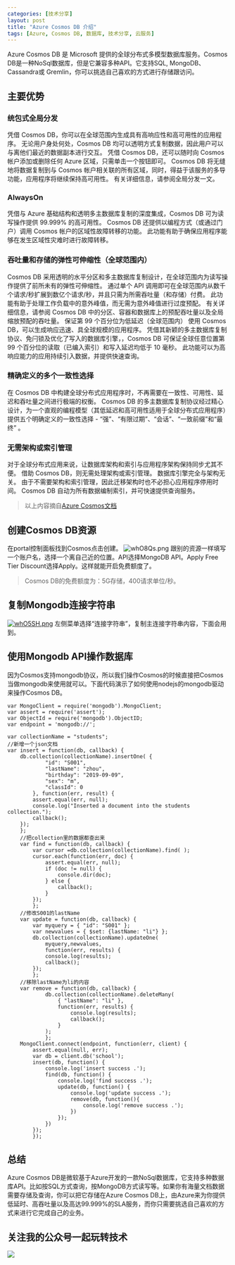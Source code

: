 ```yaml
---
categories: [技术分享]
layout: post
title: "Azure Cosmos DB 介绍"
tags: [Azure, Cosmos DB, 数据库, 技术分享, 云服务]
---
```


Azure Cosmos DB 是 Microsoft 提供的全球分布式多模型数据库服务。Cosmos DB是一种NoSql数据库，但是它兼容多种API。它支持SQL, MongoDB、Cassandra或 Gremlin，你可以挑选自己喜欢的方式进行存储跟访问。
## 主要优势
### 统包式全局分发
凭借 Cosmos DB，你可以在全球范围内生成具有高响应性和高可用性的应用程序。 无论用户身处何处，Cosmos DB 均可以透明方式复制数据，因此用户可以与离他们最近的数据副本进行交互。
凭借 Cosmos DB，还可以随时向 Cosmos 帐户添加或删除任何 Azure 区域，只需单击一个按钮即可。 Cosmos DB 将无缝地将数据复制到与 Cosmos 帐户相关联的所有区域，同时，得益于该服务的多导功能，应用程序将继续保持高可用性。 有关详细信息，请参阅全局分发一文。
### AlwaysOn
凭借与 Azure 基础结构和透明多主数据库复制的深度集成，Cosmos DB 可为读写操作提供 99.999% 的高可用性。 Cosmos DB 还提供以编程方式（或通过门户）调用 Cosmos 帐户的区域性故障转移的功能。 此功能有助于确保应用程序能够在发生区域性灾难时进行故障转移。
### 吞吐量和存储的弹性可伸缩性（全球范围内）
Cosmos DB 采用透明的水平分区和多主数据库复制设计，在全球范围内为读写操作提供了前所未有的弹性可伸缩性。 通过单个 API 调用即可在全球范围内从数千个请求/秒扩展到数亿个请求/秒，并且只需为所需吞吐量（和存储）付费。 此功能有助于处理工作负载中的意外峰值，而无需为意外峰值进行过度预配。 有关详细信息，请参阅 Cosmos DB 中的分区、容器和数据库上的预配吞吐量以及全局缩放预配的吞吐量。
保证第 99 个百分位为低延迟（全球范围内）
使用 Cosmos DB，可以生成响应迅速、具全球规模的应用程序。 凭借其新颖的多主数据库复制协议、免闩锁及优化了写入的数据库引擎，，Cosmos DB 可保证全球任意位置第 99 个百分位的读取（已编入索引）和写入延迟均低于 10 毫秒。 此功能可以为高响应能力的应用持续引入数据，并提供快速查询。
### 精确定义的多个一致性选择
在 Cosmos DB 中构建全球分布式应用程序时，不再需要在一致性、可用性、延迟和吞吐量之间进行极端的权衡。 Cosmos DB 的多主数据库复制协议经过精心设计，为一个直观的编程模型（其低延迟和高可用性适用于全球分布式应用程序）提供五个明确定义的一致性选择 - “强”、“有限过期”、“会话”、“一致前缀”和“最终” 。
### 无需架构或索引管理
对于全球分布式应用来说，让数据库架构和索引与应用程序架构保持同步尤其不便。 借助 Cosmos DB，则无需处理架构或索引管理。 数据库引擎完全与架构无关。 由于不需要架构和索引管理，因此迁移架构时也不必担心应用程序停用时间。 Cosmos DB 自动为所有数据编制索引，并可快速提供查询服务。
> 以上内容摘自[Azure Cosmos文档](https://docs.microsoft.com/zh-cn/azure/cosmos-db/introduction)
## 创建Cosmos DB资源
在portal控制面板找到Cosmos点击创建。
![whO8Qs.png](https://s1.ax1x.com/2020/09/18/whO8Qs.png)
跟别的资源一样填写一个账户名，选择一个离自己近的位置。API选择MongoDB API。Apply Free Tier Discount选择Apply。这样就能开启免费额度了。
> Cosmos DB的免费额度为：5G存储，400请求单位/秒。  

## 复制Mongodb连接字符串
[![whO5SH.png](https://s1.ax1x.com/2020/09/18/whO5SH.png)](https://imgchr.com/i/whO5SH)
左侧菜单选择“连接字符串”，复制主连接字符串内容，下面会用到。
## 使用Mongodb API操作数据库
因为Cosmos支持mongodb协议，所以我们操作Cosmos的时候直接把Cosmos当做mongodb来使用就可以。下面代码演示了如何使用nodejs的mongodb驱动来操作Cosmos DB。
```
var MongoClient = require('mongodb').MongoClient;
var assert = require('assert');
var ObjectId = require('mongodb').ObjectID;
var endpoint = 'mongodb://';

var collectionName = "students";
//新增一个json文档
var insert = function(db, callback) {
    db.collection(collectionName).insertOne( {
            "id": "S001",
            "lastName": "zhou",
            "birthday": "2019-09-09",
            "sex": "m",
            "classId": 0
        }, function(err, result) {
        assert.equal(err, null);
        console.log("Inserted a document into the students collection.");
        callback();
    });
    };
    //把collection里的数据都查出来
    var find = function(db, callback) {
        var cursor =db.collection(collectionName).find( );
        cursor.each(function(err, doc) {
            assert.equal(err, null);
            if (doc != null) {
                console.dir(doc);
            } else {
                callback();
            }
        });
        };
    //修改S001的lastName
    var update = function(db, callback) {
        var myquery = { "id": "S001" };
        var newvalues = { $set: {lastName: "li"} };
        db.collection(collectionName).updateOne(
            myquery,newvalues,
            function(err, results) {
            console.log(results);
            callback();
        });
        };
    //移除lastName为li的内容
    var remove = function(db, callback) {
            db.collection(collectionName).deleteMany(
                { "lastName": "li" },
                function(err, results) {
                    console.log(results);
                    callback();
                }
            );
            };
    MongoClient.connect(endpoint, function(err, client) {
        assert.equal(null, err);
        var db = client.db('school');
        insert(db, function() {
            console.log('insert success .');
            find(db, function() {
                console.log('find success .');
                update(db, function() {
                    console.log('update success .');
                    remove(db, function(){
                        console.log('remove success .');
                    })
                });
            })
        });
        });
```

## 总结
Azure Cosmos DB是微软基于Azure开发的一款NoSql数据库，它支持多种数据库API。比如按SQL方式查询，按MongoDB方式读写等。如果你有海量文档数据需要存储及查询，你可以把它存储在Azure Cosmos DB上，由Azure来为你提供低延时、高吞吐量以及高达99.999%的SLA服务，而你只需要挑选自己喜欢的方式来进行它完成自己的业务。
    
## 关注我的公众号一起玩转技术   
![](https://s1.ax1x.com/2020/06/29/NfQjds.jpg)